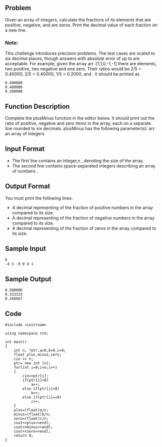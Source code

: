 ## Problem
Given an array of integers, calculate the fractions of its elements that are positive, negative, and are zeros. Print the decimal value of each fraction on a new line.

### Note: 
This challenge introduces precision problems. The test cases are scaled to six decimal places, though answers with absolute error of up to  are acceptable.
For example, given the array arr :[1,1,0,-1,-1] there are  elements, two positive, two negative and one zero. Their ratios would be 2/5 = 0.40000, 2/5 = 0.40000, 1/5 = 0.2000,  and . It should be printed as
```
0.400000
0.400000
0.200000
```
## Function Description
Complete the plusMinus function in the editor below. It should print out the ratio of positive, negative and zero items in the array, each on a separate line rounded to six decimals.
plusMinus has the following parameter(s):
arr: an array of integers

## Input Format
* The first line contains an integer,n , denoting the size of the array. 
* The second line contains  space-separated integers describing an array of numbers .
 

## Output Format
You must print the following  lines:
* A decimal representing of the fraction of positive numbers in the array compared to its size.
* A decimal representing of the fraction of negative numbers in the array compared to its size.
* A decimal representing of the fraction of zeros in the array compared to its size.

## Sample Input
```
6
-4 3 -9 0 4 1     
```
## Sample Output
```
0.500000
0.333333
0.166667
```
## Code
```
#include <iostream>

using namespace std;

int main()
{
    int n, *ptr,a=0,b=0,c=0;
    float plus,minus,zero;
    cin >> n;
    ptr= new int [n];
    for(int i=0;i<n;i++)
    {
        cin>>ptr[i];
        if(ptr[i]>0)
            a++;
        else if(ptr[i]<0)
            b++;
        else if(ptr[i]==0)
            c++;         
    }
    plus=(float)a/n;
    minus=(float)b/n;
    zero=(float)c/n;
    cout<<plus<<endl;
    cout<<minus<<endl;
    cout<<zero<<endl;
    return 0;
}
```
